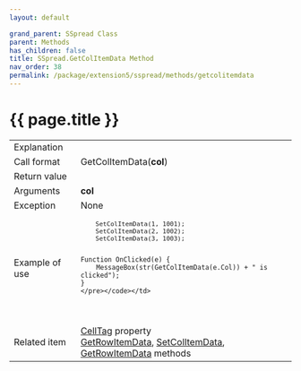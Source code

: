 ```yaml
---
layout: default

grand_parent: SSpread Class
parent: Methods
has_children: false
title: SSpread.GetColItemData Method
nav_order: 38
permalink: /package/extension5/sspread/methods/getcolitemdata
---
```

# {{ page.title }}

<table>
  <tr>
    <td>Explanation</td>
    <td colspan="2"></td>
  </tr>
  <tr>
    <td>Call format</td>
    <td colspan="2">GetColItemData(<b>col</b>)</td>
  </tr>
  <tr>
    <td>Return value</td>
    <td colspan="2"></td>
  </tr>  
  <tr>
    <td>Arguments</td>
    <td><b>col</b></td>
    <td></td>
  </tr>
  <tr>
    <td>Exception</td>
    <td colspan="2">None</td>
  </tr>
  <tr>
    <td>Example of use</td>
    <td colspan="2"><code><pre>
    SetColItemData(1, 1001);
    SetColItemData(2, 1002);
    SetColItemData(3, 1003);
    
    Function OnClicked(e) {
        MessageBox(str(GetColItemData(e.Col)) + " is clicked");
    }
    </pre></code></td>
  </tr>
  <tr>
    <td>Related item</td>
    <td colspan="2"><a href="/package/extension5/sspread/properties/celltag">CellTag</a> property<br><a href="/package/extension5/sspread/methods/getrowitemdata">GetRowItemData</a>, <a href="/package/extension5/sspread/methods/setcolitemdata">SetColItemData</a>, <a href="/package/extension5/sspread/methods/getrowitemdata">GetRowItemData</a> methods</td>
  </tr>
</table>
